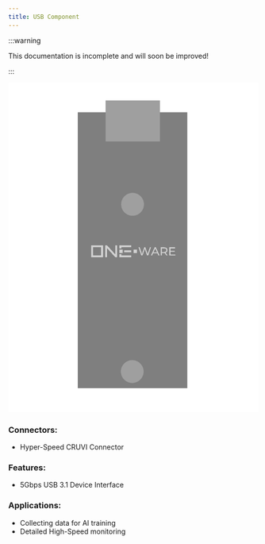 ```yaml
---
title: USB Component
---
```


:::warning

This documentation is incomplete and will soon be improved!

:::

![USB Component](img/Component_USB.png)

### Connectors:
-	Hyper-Speed CRUVI Connector

### Features: 
-	5Gbps USB 3.1 Device Interface

### Applications: 
-	Collecting data for AI training
-	Detailed High-Speed monitoring

